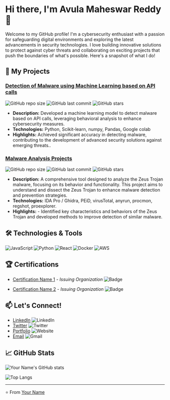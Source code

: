 
# Hi there, I'm Avula Maheswar Reddy 👋

Welcome to my GitHub profile! I'm a cybersecurity enthusiast with a passion for safeguarding digital environments and exploring the latest advancements in security technologies. I love building innovative solutions to protect against cyber threats and collaborating on exciting projects that push the boundaries of what's possible. Here's a snapshot of what I do!

## 🚀 My Projects

### [Detection of Malware using Machine Learning based on API calls](https://github.com/maheavula/Detection-of-Malware-using-Machine-Learning-based-on-API-calls/tree/malware-Detection)
![GitHub repo size](https://img.shields.io/github/repo-size/maheavula/Detection-of-Malware-using-Machine-Learning-based-on-API-calls)
![GitHub last commit](https://img.shields.io/github/last-commit/maheavula/Detection-of-Malware-using-Machine-Learning-based-on-API-calls)
![GitHub stars](https://img.shields.io/github/stars/maheavula/Detection-of-Malware-using-Machine-Learning-based-on-API-calls?style=social)
- **Description:** Developed a machine learning model to detect malware based on API calls, leveraging behavioral analysis to enhance cybersecurity measures.
- **Technologies:** Python, Scikit-learn, numpy, Pandas, Google colab
- **Highlights:** Achieved significant accuracy in detecting malware, contributing to the development of advanced security solutions against emerging threats..

### [Malware Analysis Projects](https://github.com/maheavula/Malware-analysis-projects)
![GitHub repo size](https://img.shields.io/github/repo-size/maheavula/Malware-analysis-projects)
![GitHub last commit](https://img.shields.io/github/last-commit/maheavula/Malware-analysis-projects)
![GitHub stars](https://img.shields.io/github/stars/maheavula/Malware-analysis-projects?style=social)
- **Description:** A comprehensive tool designed to analyze the Zeus Trojan malware, focusing on its behavior and functionality. This project aims to understand and dissect the Zeus Trojan to enhance malware detection and prevention strategies.
- **Technologies:** IDA Pro / Ghidra, PEiD, virusTotal, anyrun, procmon, regshot, proexplorer.
- **Highlights:** - Identified key characteristics and behaviors of the Zeus Trojan and developed methods to improve detection of similar malware.

## 🛠️ Technologies & Tools

![JavaScript](https://img.shields.io/badge/-JavaScript-F7DF1E?logo=javascript&logoColor=black&style=flat-square)
![Python](https://img.shields.io/badge/-Python-3776AB?logo=python&logoColor=white&style=flat-square)
![React](https://img.shields.io/badge/-React-61DAFB?logo=react&logoColor=black&style=flat-square)
![Docker](https://img.shields.io/badge/-Docker-2496ED?logo=docker&logoColor=white&style=flat-square)
![AWS](https://img.shields.io/badge/-AWS-232F3E?logo=amazon-aws&logoColor=white&style=flat-square)

## 🏆 Certifications

- [Certification Name 1](https://linktocertificate1.com) - *Issuing Organization* 
  ![Badge](https://img.shields.io/badge/Certification-Awesome-blue)
  
- [Certification Name 2](https://linktocertificate2.com) - *Issuing Organization*
  ![Badge](https://img.shields.io/badge/Certification-Excellent-green)

## 📫 Let's Connect!

- [LinkedIn](https://www.linkedin.com/in/yourusername) 
  ![LinkedIn](https://img.shields.io/badge/-LinkedIn-0A66C2?logo=linkedin&logoColor=white&style=flat-square)
- [Twitter](https://twitter.com/yourusername)
  ![Twitter](https://img.shields.io/twitter/follow/yourusername?style=social)
- [Portfolio](https://yourwebsite.com)
  ![Website](https://img.shields.io/badge/-Website-3b5998?logo=google-chrome&logoColor=white&style=flat-square)
- [Email](mailto:yourname@example.com)
  ![Gmail](https://img.shields.io/badge/-Gmail-D14836?logo=gmail&logoColor=white&style=flat-square)

## 📈 GitHub Stats

![Your Name's GitHub stats](https://github-readme-stats.vercel.app/api?username=yourusername&show_icons=true&theme=radical)

![Top Langs](https://github-readme-stats.vercel.app/api/top-langs/?username=yourusername&layout=compact&theme=radical)

---

⭐️ From [Your Name](https://github.com/yourusername)
